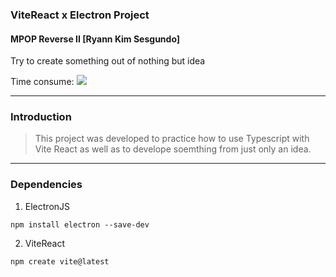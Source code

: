 ### ViteReact x Electron Project
#### MPOP Reverse II [Ryann Kim Sesgundo]

Try to create something out of nothing but idea

Time consume: ![](https://wakatime.com/badge/user/8ef6ba9a-e605-4488-8da5-581413894876/project/76ab1012-81b6-4169-80ba-bd90968e02f1.svg)

---
### Introduction
> This project was developed to practice how to use Typescript with Vite React as well as to develope soemthing
from just only an idea.

---
### Dependencies
1. ElectronJS
```
npm install electron --save-dev
```

2. ViteReact
```
npm create vite@latest
```
